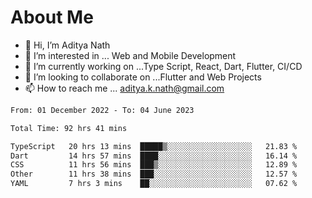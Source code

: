 # About Me

- 👋 Hi, I’m Aditya Nath
- 👀 I’m interested in ... Web and Mobile Development
- 🌱 I’m currently working on ...Type Script, React, Dart, Flutter, CI/CD
- 💞️ I’m looking to collaborate on ...Flutter and Web Projects
- 📫 How to reach me ... aditya.k.nath@gmail.com

<!--START_SECTION:waka-->

```txt
From: 01 December 2022 - To: 04 June 2023

Total Time: 92 hrs 41 mins

TypeScript   20 hrs 13 mins  █████▒░░░░░░░░░░░░░░░░░░░   21.83 %
Dart         14 hrs 57 mins  ████░░░░░░░░░░░░░░░░░░░░░   16.14 %
CSS          11 hrs 56 mins  ███▒░░░░░░░░░░░░░░░░░░░░░   12.89 %
Other        11 hrs 38 mins  ███░░░░░░░░░░░░░░░░░░░░░░   12.57 %
YAML         7 hrs 3 mins    ██░░░░░░░░░░░░░░░░░░░░░░░   07.62 %
```

<!--END_SECTION:waka-->

<!---
kronosking007/kronosking007 is a ✨ special ✨ repository because its `README.md` (this file) appears on your GitHub profile.
You can click the Preview link to take a look at your changes.
--->
